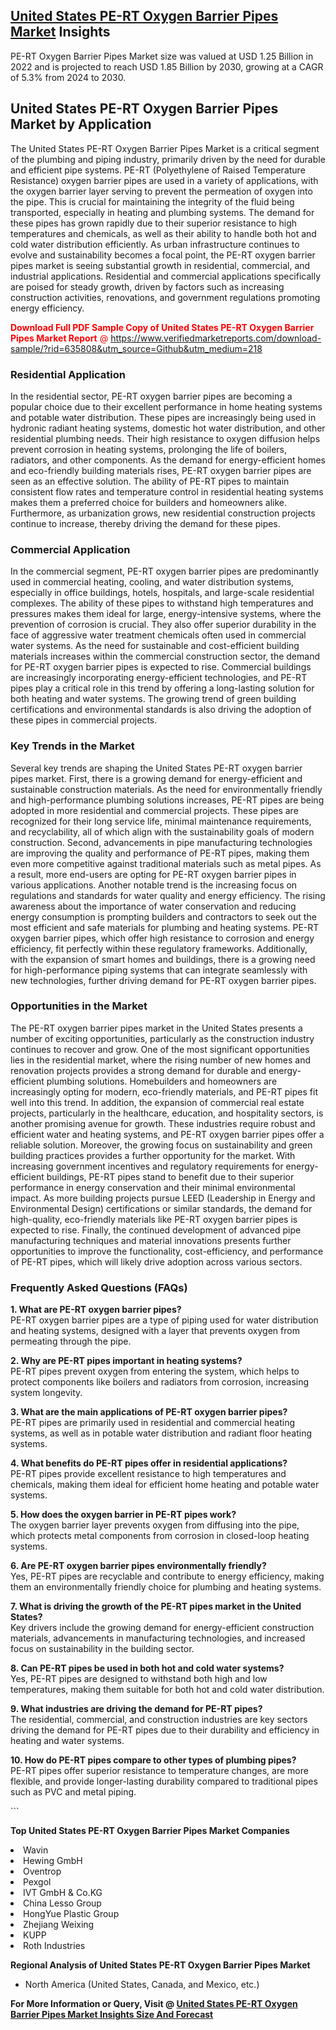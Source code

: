 <h2><a href="https://www.verifiedmarketreports.com/download-sample/?rid=635808&amp;utm_source=Github&amp;utm_medium=218" target="_blank">United States PE-RT Oxygen Barrier Pipes Market</a> Insights</h2><p>PE-RT Oxygen Barrier Pipes Market size was valued at USD 1.25 Billion in 2022 and is projected to reach USD 1.85 Billion by 2030, growing at a CAGR of 5.3% from 2024 to 2030.</p><p> <h2>United States PE-RT Oxygen Barrier Pipes Market by Application</h2> <p>The United States PE-RT Oxygen Barrier Pipes Market is a critical segment of the plumbing and piping industry, primarily driven by the need for durable and efficient pipe systems. PE-RT (Polyethylene of Raised Temperature Resistance) oxygen barrier pipes are used in a variety of applications, with the oxygen barrier layer serving to prevent the permeation of oxygen into the pipe. This is crucial for maintaining the integrity of the fluid being transported, especially in heating and plumbing systems. The demand for these pipes has grown rapidly due to their superior resistance to high temperatures and chemicals, as well as their ability to handle both hot and cold water distribution efficiently. As urban infrastructure continues to evolve and sustainability becomes a focal point, the PE-RT oxygen barrier pipes market is seeing substantial growth in residential, commercial, and industrial applications. Residential and commercial applications specifically are poised for steady growth, driven by factors such as increasing construction activities, renovations, and government regulations promoting energy efficiency. <p><span class=""><span style="color: #ff0000;"><strong>Download Full PDF Sample Copy of United States PE-RT Oxygen Barrier Pipes Market Report</strong> @ </span><a href="https://www.verifiedmarketreports.com/download-sample/?rid=635808&amp;utm_source=Github&amp;utm_medium=218" target="_blank">https://www.verifiedmarketreports.com/download-sample/?rid=635808&amp;utm_source=Github&amp;utm_medium=218</a></span></p></p> <h3>Residential Application</h3> <p>In the residential sector, PE-RT oxygen barrier pipes are becoming a popular choice due to their excellent performance in home heating systems and potable water distribution. These pipes are increasingly being used in hydronic radiant heating systems, domestic hot water distribution, and other residential plumbing needs. Their high resistance to oxygen diffusion helps prevent corrosion in heating systems, prolonging the life of boilers, radiators, and other components. As the demand for energy-efficient homes and eco-friendly building materials rises, PE-RT oxygen barrier pipes are seen as an effective solution. The ability of PE-RT pipes to maintain consistent flow rates and temperature control in residential heating systems makes them a preferred choice for builders and homeowners alike. Furthermore, as urbanization grows, new residential construction projects continue to increase, thereby driving the demand for these pipes. <h3>Commercial Application</h3> <p>In the commercial segment, PE-RT oxygen barrier pipes are predominantly used in commercial heating, cooling, and water distribution systems, especially in office buildings, hotels, hospitals, and large-scale residential complexes. The ability of these pipes to withstand high temperatures and pressures makes them ideal for large, energy-intensive systems, where the prevention of corrosion is crucial. They also offer superior durability in the face of aggressive water treatment chemicals often used in commercial water systems. As the need for sustainable and cost-efficient building materials increases within the commercial construction sector, the demand for PE-RT oxygen barrier pipes is expected to rise. Commercial buildings are increasingly incorporating energy-efficient technologies, and PE-RT pipes play a critical role in this trend by offering a long-lasting solution for both heating and water systems. The growing trend of green building certifications and environmental standards is also driving the adoption of these pipes in commercial projects. <h3>Key Trends in the Market</h3> <p>Several key trends are shaping the United States PE-RT oxygen barrier pipes market. First, there is a growing demand for energy-efficient and sustainable construction materials. As the need for environmentally friendly and high-performance plumbing solutions increases, PE-RT pipes are being adopted in more residential and commercial projects. These pipes are recognized for their long service life, minimal maintenance requirements, and recyclability, all of which align with the sustainability goals of modern construction. Second, advancements in pipe manufacturing technologies are improving the quality and performance of PE-RT pipes, making them even more competitive against traditional materials such as metal pipes. As a result, more end-users are opting for PE-RT oxygen barrier pipes in various applications. Another notable trend is the increasing focus on regulations and standards for water quality and energy efficiency. The rising awareness about the importance of water conservation and reducing energy consumption is prompting builders and contractors to seek out the most efficient and safe materials for plumbing and heating systems. PE-RT oxygen barrier pipes, which offer high resistance to corrosion and energy efficiency, fit perfectly within these regulatory frameworks. Additionally, with the expansion of smart homes and buildings, there is a growing need for high-performance piping systems that can integrate seamlessly with new technologies, further driving demand for PE-RT oxygen barrier pipes. <h3>Opportunities in the Market</h3> <p>The PE-RT oxygen barrier pipes market in the United States presents a number of exciting opportunities, particularly as the construction industry continues to recover and grow. One of the most significant opportunities lies in the residential market, where the rising number of new homes and renovation projects provides a strong demand for durable and energy-efficient plumbing solutions. Homebuilders and homeowners are increasingly opting for modern, eco-friendly materials, and PE-RT pipes fit well into this trend. In addition, the expansion of commercial real estate projects, particularly in the healthcare, education, and hospitality sectors, is another promising avenue for growth. These industries require robust and efficient water and heating systems, and PE-RT oxygen barrier pipes offer a reliable solution. Moreover, the growing focus on sustainability and green building practices provides a further opportunity for the market. With increasing government incentives and regulatory requirements for energy-efficient buildings, PE-RT pipes stand to benefit due to their superior performance in energy conservation and their minimal environmental impact. As more building projects pursue LEED (Leadership in Energy and Environmental Design) certifications or similar standards, the demand for high-quality, eco-friendly materials like PE-RT oxygen barrier pipes is expected to rise. Finally, the continued development of advanced pipe manufacturing techniques and material innovations presents further opportunities to improve the functionality, cost-efficiency, and performance of PE-RT pipes, which will likely drive adoption across various sectors. <h3>Frequently Asked Questions (FAQs)</h3> <p><b>1. What are PE-RT oxygen barrier pipes?</b><br>PE-RT oxygen barrier pipes are a type of piping used for water distribution and heating systems, designed with a layer that prevents oxygen from permeating through the pipe.</p> <p><b>2. Why are PE-RT pipes important in heating systems?</b><br>PE-RT pipes prevent oxygen from entering the system, which helps to protect components like boilers and radiators from corrosion, increasing system longevity.</p> <p><b>3. What are the main applications of PE-RT oxygen barrier pipes?</b><br>PE-RT pipes are primarily used in residential and commercial heating systems, as well as in potable water distribution and radiant floor heating systems.</p> <p><b>4. What benefits do PE-RT pipes offer in residential applications?</b><br>PE-RT pipes provide excellent resistance to high temperatures and chemicals, making them ideal for efficient home heating and potable water systems.</p> <p><b>5. How does the oxygen barrier in PE-RT pipes work?</b><br>The oxygen barrier layer prevents oxygen from diffusing into the pipe, which protects metal components from corrosion in closed-loop heating systems.</p> <p><b>6. Are PE-RT oxygen barrier pipes environmentally friendly?</b><br>Yes, PE-RT pipes are recyclable and contribute to energy efficiency, making them an environmentally friendly choice for plumbing and heating systems.</p> <p><b>7. What is driving the growth of the PE-RT pipes market in the United States?</b><br>Key drivers include the growing demand for energy-efficient construction materials, advancements in manufacturing technologies, and increased focus on sustainability in the building sector.</p> <p><b>8. Can PE-RT pipes be used in both hot and cold water systems?</b><br>Yes, PE-RT pipes are designed to withstand both high and low temperatures, making them suitable for both hot and cold water distribution.</p> <p><b>9. What industries are driving the demand for PE-RT pipes?</b><br>The residential, commercial, and construction industries are key sectors driving the demand for PE-RT pipes due to their durability and efficiency in heating and water systems.</p> <p><b>10. How do PE-RT pipes compare to other types of plumbing pipes?</b><br>PE-RT pipes offer superior resistance to temperature changes, are more flexible, and provide longer-lasting durability compared to traditional pipes such as PVC and metal piping.</p> ```</p><p><strong>Top United States PE-RT Oxygen Barrier Pipes Market Companies</strong></p><div data-test-id=""><p><li>Wavin</li><li> Hewing GmbH</li><li> Oventrop</li><li> Pexgol</li><li> IVT GmbH & Co.KG</li><li> China Lesso Group</li><li> HongYue Plastic Group</li><li> Zhejiang Weixing</li><li> KUPP</li><li> Roth Industries</li></p><div><strong>Regional Analysis of&nbsp;United States PE-RT Oxygen Barrier Pipes Market</strong></div><ul><li dir="ltr"><p dir="ltr">North America&nbsp;(United States, Canada, and Mexico, etc.)</p></li></ul><p><strong>For More Information or Query, Visit @&nbsp;</strong><strong><a href="https://www.verifiedmarketreports.com/product/pe-rt-oxygen-barrier-pipes-market/?utm_source=Github&amp;utm_medium=218" target="_blank">United States PE-RT Oxygen Barrier Pipes Market Insights Size And Forecast</a></strong></p></div>
